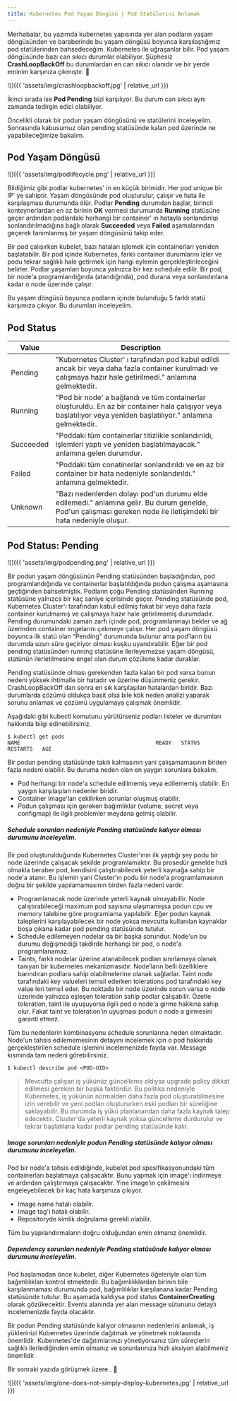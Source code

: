```yaml
---
title: Kubernetes Pod Yaşam Döngüsü | Pod Statülerini Anlamak
---
```


Merhabalar, bu yazımda kubernetes yapısında yer alan podların yaşam döngüsünden ve baraberinde bu yaşam döngüsü boyunca karşılaştığımız pod statülerinden bahsedeceğim. Kubernetes ile uğraşanlar bilir. Pod yaşam döngüsünde bazı can sıkıcı durumlar olabiliyor. Şüphesiz **CrashLoopBackOff** bu durumlardan en can sıkıcı olanıdır ve bir yerde eminim karşınıza çıkmıştır. 😬

![]({{ 'assets/img/crashloopbackoff.jpg' | relative_url }})

İkinci sırada ise **Pod Pending**  bizi karşılıyor.  Bu durum can sıkıcı aynı zamanda tedirgin edici olabiliyor.


Öncelikli olarak bir podun yaşam döngüsünü ve statülerini inceleyelim. Sonrasında kabusumuz olan pending statüsünde kalan pod üzerinde ne yapabileceğimize bakalım.

## Pod Yaşam Döngüsü
![]({{ 'assets/img/podlifecycle.png' | relative_url }})

Bildiğimiz gibi podlar kubernetes' in en küçük birimidir. Her pod unique bir IP' ye sahiptir. Yaşam döngüsünde pod oluşturulur, çalışır ve hata ile karşılaşması durumunda ölür. Podlar **Pending** durumdan başlar, birincil konteynerlardan en az birinin **OK** vermesi durumunda **Running** statüsüne geçer ardından podlardaki herhangi bir container' ın hatayla sonlandırılıp sonlandırılmadığına bağlı olarak **Succeeded** veya **Failed**  aşamalarından geçerek tanımlanmış bir yaşam döngüsünü takip eder.

Bir pod çalışırken kubelet, bazı hataları işlemek için containerları yeniden başlatabilir. Bir pod içinde Kubernetes, farklı container durumlarını izler ve podu tekrar sağlıklı hale getirmek için hangi eylemin gerçekleştirileceğini belirler. Podlar yaşamları boyunca yalnızca bir kez schedule edilir. Bir pod, bir node'a programlandığında (atandığında), pod durana veya sonlandırılana kadar o node üzerinde çalışır.

Bu yaşam döngüsü boyunca podların içinde bulunduğu 5 farklı statü karşımıza çıkıyor.  Bu durumları inceleyelim.
## Pod Status


| Value | Description |
| -------- | -------- |
| Pending     | "Kubernetes Cluster' ı tarafından pod kabul edildi  ancak bir veya daha fazla container kurulmadı ve çalışmaya hazır hale getirilmedi." anlamına gelmektedir.      |
| Running     | "Pod bir node' a bağlandı ve tüm containerlar oluşturuldu. En az bir container hala çalışıyor veya başlatılıyor veya yeniden başlatılıyor." anlamına gelmektedir.     |
| Succeeded     | "Poddaki tüm containerlar titizlikle sonlandırıldı, işlemleri yaptı ve yeniden başlatılmayacak." anlamına gelen durumdur.     |
| Failed     | "Poddaki tüm conatinerlar sonlandırıldı ve en az bir container bir hata nedeniyle sonlandırıldı."  anlamına gelmektedir.     |
| Unknown     | "Bazı nedenlerden dolayı pod'un durumu elde edilemedi." anlamına gelir. Bu durum genelde, Pod'un çalışması gereken node ile iletişimdeki bir hata nedeniyle oluşur.     |


## Pod Status: Pending  
![]({{ 'assets/img/podpending.png' | relative_url }})

Bir podun yaşam döngüsünün Pending statüsünden başladığından, pod programlandığında ve containerlar başlatıldığında podun çalışma aşamasına geçtiğinden bahsetmiştik. Podların çoğu Pending statüsünden Running statüsüne yalnızca bir kaç saniye içerisinde geçer. Pending statüsünde pod, Kubernetes Cluster'ı tarafından kabul edilmiş fakat bir veya daha fazla container kurulmamış ve çalışmaya hazır hale getirilmemiş durumdadır. Pending durumundaki zaman zarfı içinde pod, programlanmayı bekler ve ağ üzerinden container imgelarını çekmeye çalışır. Her pod yaşam döngüsü boyunca ilk statü olan “Pending” durumunda bulunur ama pod’ların bu durumda uzun süre geçiriyor olması kuşku uyandırabilir. Eğer bir pod pending statüsünden running statüsüne ilerleyemezse yaşam döngüsü, statünün ilerletilmesine engel olan durum çözülene kadar duraklar.

Pending statüsünde olması gerekenden fazla kalan bir pod varsa bunun nedeni yüksek ihtimalle bir hatadır ve üzerine düşünmeniz gerekir. CrashLoopBackOff dan sonra en sık karşılaşılan hatalardan biridir. Bazı durumlarda çözümü oldukça basit olsa bile kök neden analizi yaparak sorunu anlamak ve çözümü uygulamaya çalışmak önemlidir. 

Aşağıdaki gibi kubectl komutunu yürütürseniz podları listeler ve durumları hakkında bilgi edinebilirsiniz.

```
$ kubectl get pods
NAME                                           READY   STATUS    RESTARTS   AGE
```

Bir podun pending statüsünde takılı kalmasının yani çalışamamasının birden fazla nedeni olabilir.  Bu duruma neden olan en yaygın sorunlara bakalım.
* Pod herhangi bir node'a schedule edilmemiş veya edilememiş olabilir. En yaygın karşılaşılan  nedenler biridir.
* Container image'ları çekilirken sorunlar oluşmuş olabilir.
* Podun çalışması için gereken bağımlıklar (volume, secret veya configmap) ile ilgili problemler meydana gelmiş olabilir.

##### Schedule sorunları nedeniyle Pending statüsünde kalıyor olması durumunu inceleyelim.
Bir pod oluşturulduğunda Kubernetes Cluster'ının ilk yaptığı şey podu bir node üzerinde çalışacak şekilde programlamaktır. Bu prosedür genelde hızlı olmakla beraber pod, kendisini çalıştırabilecek yeterli kaynağa sahip bir node'a atanır. Bu işlemin yani Cluster'ın podu bir node'a programlamasının doğru bir şekilde yapılamamasının birden fazla nedeni vardır.

* Programlanacak node üzerinde yeterli kaynak olmayabillir. Node çalıştırabileceği maximum pod sayısına ulaşmamışsa podun cpu ve memory talebine göre programlama yapılabilir. Eğer podun kaynak taleplerini karşılayabilecek bir node yoksa mevcutta kullanılan kaynaklar boşa çıkana kadar pod pending statüsünde tutulur.
* Schedule edilemeyen nodelar da bir başka sorundur.  Node'un bu durumu değişmediği takdirde herhangi bir pod, o node'a programlanamaz.
* Taints, farklı nodelar üzerine atanabilecek podları sınırlamaya olanak tanıyan bir kubernetes  mekanizmasıdır. Node’ların belli özelliklere barındıran podlara sahip olabilmelerine olanak sağlarlar. Taint node tarafındaki key valueleri temsil ederken tolerations pod tarafındaki key value leri temsil eder. Bu noktada bir node üzerinde sorun varsa o node üzerinde yalnızca eşleşen toleration sahip podlar çalışabilir. Özetle  toleration, taint ile uyuşuyorsa ilgili pod o node'a girme hakkına sahip olur. Fakat taint ve toleration'ın uyuşması podun o node a girmesini garanti etmez.

Tüm bu nedenlerin kombinasyonu schedule sorunlarına neden olmaktadır. Node'un tahsis edilememesinin detayını incelemek için o pod hakkında gerçekleştirilen schedule işlemini incelemenizde fayda var. Message kısmında tam nedeni görebilirsiniz.

```
$ kubectl describe pod <POD-UID>
```

> Mevcutta çalışan iş yükünüz güncelleme aldıysa upgrade policy dikkat edilmesi gereken bir başka faktördür. Bu politika nedeniyle Kubernetes,  iş yükünün normalden daha fazla pod oluşturabilmesine izin verebilir ve yeni podları oluştururken eski podları bir süreliğine saklayabilir. Bu durumda iş yükü planlanandan daha fazla kaynak talep edecektir. Cluster'da yeterli kaynak yoksa güncelleme durdurulur ve tekrar başlatılana kadar podlar pending statüsünde kalır.

##### Image sorunları nedeniyle podun Pending statüsünde kalıyor olması durumunu inceleyelim.
Pod bir node'a tahsis edildiğinde, kubelet pod spesifikasyonundaki tüm containerları başlatmaya çalışacaktır. Bunu yapmak için  image'ı indirmeye ve ardından çalıştırmaya çalışacaktır.
Yine image'ın çekilmesini engeleyebilecek bir kaç hata karşımıza çıkıyor.
* Image name hatalı olabilir.
* Image tag'i hatalı olabilir.
* Repositoryde kimlik doğrulama gerekli olabilir.

Tüm bu yapılandırmaların doğru olduğundan emin olmanız önemlidir.

##### Dependency sorunları nedeniyle Pending statüsünde kalıyor olması durumunu inceleyelim. 
Pod başlamadan önce kubelet, diğer Kubernetes öğeleriyle olan tüm bağımlılıkları kontrol etmektedir. Bu bağımlılıklardan birinin bile  karşılanmaması durumunda pod, bağımlılıklar karşılanana kadar Pending statüsünde tutulur. Bu aşamada kaldıysa pod status **ContainerCreating** olarak gözükecektir. Events alanında yer alan message sütununu detaylı incelemenizde fayda olacaktır. 

Bir podun Pending statüsünde kalıyor olmasının nedenlerini anlamak, iş yüklerinizi Kubernetes üzerinde dağıtmak ve yönetmek noktasında önemlidir. Kubernetes'de dağıtımlarınızı yönetiyorsanız tüm süreçlerin sağlıklı ilerlediğinden emin olmanız ve sorunlarınıza hızlı aksiyon alabilmeniz önemlidir.

Bir sonraki yazıda görüşmek üzere.. 🙂

![]({{ 'assets/img/one-does-not-simply-deploy-kubernetes.jpg' | relative_url }})
